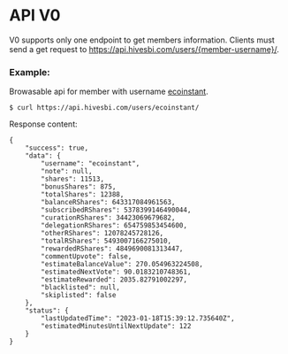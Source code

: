 API V0
======

V0 supports only one endpoint to get members information. Clients must send a get request to https://api.hivesbi.com/users/{member-username}/.

### Example:


Browasable api for member with username [ecoinstant](https://api.hivesbi.com/users/ecoinstant/).

~~~
$ curl https://api.hivesbi.com/users/ecoinstant/
~~~

Response content:

~~~
{
    "success": true,
    "data": {
        "username": "ecoinstant",
        "note": null,
        "shares": 11513,
        "bonusShares": 875,
        "totalShares": 12388,
        "balanceRShares": 643317084961563,
        "subscribedRShares": 5378399146490044,
        "curationRShares": 34423069679682,
        "delegationRShares": 654759853454600,
        "otherRShares": 12078245728126,
        "totalRShares": 5493007166275010,
        "rewardedRShares": 4849690081313447,
        "commentUpvote": false,
        "estimateBalanceValue": 270.054963224508,
        "estimatedNextVote": 90.0183210748361,
        "estimateRewarded": 2035.82791002297,
        "blacklisted": null,
        "skiplisted": false
    },
    "status": {
        "lastUpdatedTime": "2023-01-18T15:39:12.735640Z",
        "estimatedMinutesUntilNextUpdate": 122
    }
}
~~~
